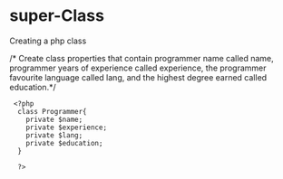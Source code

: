 # super-Class
Creating a php class 

/* Create class properties that contain programmer name called name, programmer years of experience called experience, the programmer favourite language called lang, and the highest degree earned called education.*/
       
     <?php
      class Programmer{
        private $name;
        private $experience;
        private $lang;
        private $education;
      }
      
      ?>
